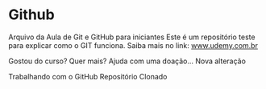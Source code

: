 # Github

Arquivo da Aula de Git e GitHub para iniciantes
Este é um repositório teste para explicar como o GIT funciona.
Saiba mais no link: www.udemy.com.br

Gostou do curso? Quer mais? Ajuda com uma doação...
Nova alteração

Trabalhando com o GitHub
Repositório Clonado
